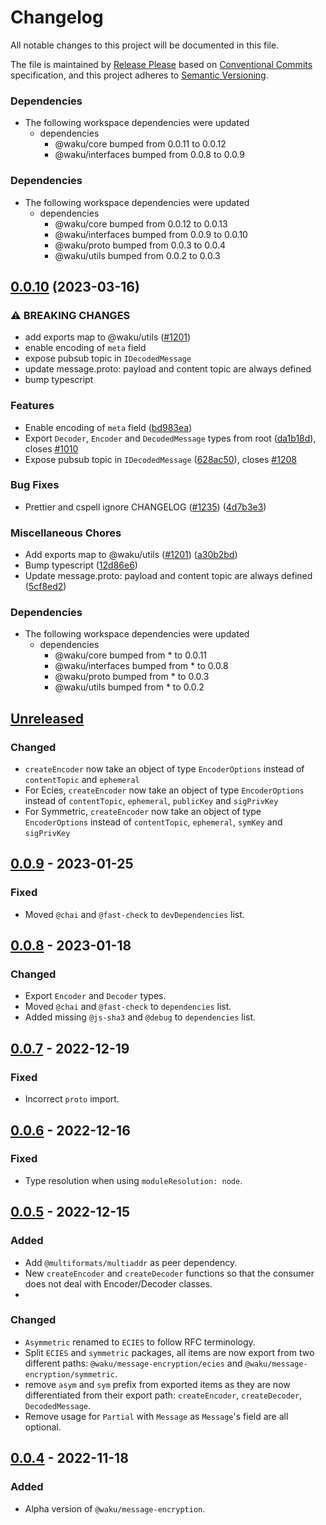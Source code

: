 # Changelog

All notable changes to this project will be documented in this file.

The file is maintained by [Release Please](https://github.com/googleapis/release-please) based on [Conventional Commits](https://www.conventionalcommits.org) specification,
and this project adheres to [Semantic Versioning](https://semver.org/spec/v2.0.0.html).

### Dependencies

* The following workspace dependencies were updated
  * dependencies
    * @waku/core bumped from 0.0.11 to 0.0.12
    * @waku/interfaces bumped from 0.0.8 to 0.0.9

### Dependencies

* The following workspace dependencies were updated
  * dependencies
    * @waku/core bumped from 0.0.12 to 0.0.13
    * @waku/interfaces bumped from 0.0.9 to 0.0.10
    * @waku/proto bumped from 0.0.3 to 0.0.4
    * @waku/utils bumped from 0.0.2 to 0.0.3

## [0.0.10](https://github.com/waku-org/js-waku/compare/message-encryption-v0.0.9...message-encryption-v0.0.10) (2023-03-16)


### ⚠ BREAKING CHANGES

* add exports map to @waku/utils ([#1201](https://github.com/waku-org/js-waku/issues/1201))
* enable encoding of `meta` field
* expose pubsub topic in `IDecodedMessage`
* update message.proto: payload and content topic are always defined
* bump typescript

### Features

* Enable encoding of `meta` field ([bd983ea](https://github.com/waku-org/js-waku/commit/bd983ea48ee73fda5a7137d5ef681965aeabb4a5))
* Export `Decoder`, `Encoder` and `DecodedMessage` types from root ([da1b18d](https://github.com/waku-org/js-waku/commit/da1b18d9956259af4cb2e6f7c1f06de52b6ec3ac)), closes [#1010](https://github.com/waku-org/js-waku/issues/1010)
* Expose pubsub topic in `IDecodedMessage` ([628ac50](https://github.com/waku-org/js-waku/commit/628ac50d7104ec3c1dff44db58077a85db6b6aa1)), closes [#1208](https://github.com/waku-org/js-waku/issues/1208)


### Bug Fixes

* Prettier and cspell ignore CHANGELOG ([#1235](https://github.com/waku-org/js-waku/issues/1235)) ([4d7b3e3](https://github.com/waku-org/js-waku/commit/4d7b3e39e6761afaf5d05a13cc4b3c23e15f9bd5))


### Miscellaneous Chores

* Add exports map to @waku/utils ([#1201](https://github.com/waku-org/js-waku/issues/1201)) ([a30b2bd](https://github.com/waku-org/js-waku/commit/a30b2bd747dedeef69b46cfafb88898ba35d8f67))
* Bump typescript ([12d86e6](https://github.com/waku-org/js-waku/commit/12d86e6abcc68e27c39ca86b4f0dc2b68cdd6000))
* Update message.proto: payload and content topic are always defined ([5cf8ed2](https://github.com/waku-org/js-waku/commit/5cf8ed2030c9efbc4c4b66aa801827482c1e4249))


### Dependencies

* The following workspace dependencies were updated
  * dependencies
    * @waku/core bumped from * to 0.0.11
    * @waku/interfaces bumped from * to 0.0.8
    * @waku/proto bumped from * to 0.0.3
    * @waku/utils bumped from * to 0.0.2

## [Unreleased]

### Changed

- `createEncoder` now take an object of type `EncoderOptions` instead of `contentTopic` and `ephemeral`
- For Ecies, `createEncoder` now take an object of type `EncoderOptions` instead of `contentTopic`, `ephemeral`, `publicKey` and `sigPrivKey`
- For Symmetric, `createEncoder` now take an object of type `EncoderOptions` instead of `contentTopic`, `ephemeral`, `symKey` and `sigPrivKey`

## [0.0.9] - 2023-01-25

### Fixed

- Moved `@chai` and `@fast-check` to `devDependencies` list.

## [0.0.8] - 2023-01-18

### Changed

- Export `Encoder` and `Decoder` types.
- Moved `@chai` and `@fast-check` to `dependencies` list.
- Added missing `@js-sha3` and `@debug` to `dependencies` list.

## [0.0.7] - 2022-12-19

### Fixed

- Incorrect `proto` import.

## [0.0.6] - 2022-12-16

### Fixed

- Type resolution when using `moduleResolution: node`.

## [0.0.5] - 2022-12-15

### Added

- Add `@multiformats/multiaddr` as peer dependency.
- New `createEncoder` and `createDecoder` functions so that the consumer does not deal with Encoder/Decoder classes.
-

### Changed

- `Asymmetric` renamed to `ECIES` to follow RFC terminology.
- Split `ECIES` and `symmetric` packages, all items are now export from two different paths: `@waku/message-encryption/ecies` and `@waku/message-encryption/symmetric`.
- remove `asym` and `sym` prefix from exported items as they are now differentiated from their export path: `createEncoder`, `createDecoder`, `DecodedMessage`.
- Remove usage for `Partial` with `Message` as `Message`'s field are all optional.

## [0.0.4] - 2022-11-18

### Added

- Alpha version of `@waku/message-encryption`.

[unreleased]: https://github.com/waku-org/js-waku/compare/@waku/message-encryption@0.0.9...HEAD
[0.0.9]: https://github.com/waku-org/js-waku/compare/@waku/message-encryption@0.0.8...@waku/message-encryption@0.0.9
[0.0.8]: https://github.com/waku-org/js-waku/compare/@waku/message-encryption@0.0.7...@waku/message-encryption@0.0.8
[0.0.7]: https://github.com/waku-org/js-waku/compare/@waku/message-encryption@0.0.6...@waku/message-encryption@0.0.7
[0.0.6]: https://github.com/waku-org/js-waku/compare/@waku/message-encryption@0.0.5...@waku/message-encryption@0.0.6
[0.0.5]: https://github.com/waku-org/js-waku/compare/@waku/message-encryption@0.0.4...@waku/message-encryption@0.0.5
[0.0.4]: https://github.com/waku-org/js-waku/compare/@waku/message-encryption@0.0.3...@waku/message-encryption@0.0.4
[0.0.3]: https://github.com/waku-org/js-waku/compare/@waku/message-encryption@0.0.2...%40waku/message-encryption@0.0.3
[0.0.2]: https://github.com/waku-org/js-waku/compare/@waku/message-encryption@0.0.1...%40waku/message-encryption@0.0.2
[0.0.1]: https://github.com/status-im/js-waku/compare/a20b7809d61ff9a9732aba82b99bbe99f229b935...%40waku/message-encryption%400.0.2
